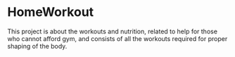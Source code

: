 # HomeWorkout
This project is about the workouts and nutrition, related to help for those who cannot afford gym, and consists of all the workouts required for proper shaping of the body.
